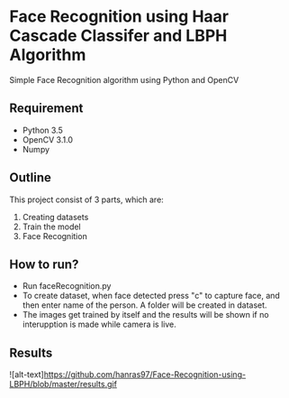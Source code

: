 # Face Recognition using Haar Cascade Classifer and LBPH Algorithm
Simple Face Recognition algorithm using Python and OpenCV

## Requirement
- Python 3.5
- OpenCV 3.1.0
- Numpy

## Outline
This project consist of 3 parts, which are:
1. Creating datasets
2. Train the model 
3. Face Recognition

## How to run?
- Run faceRecognition.py
- To create dataset, when face detected press "c" to capture face, and then enter name of the person. A folder will be created in dataset.
- The images get trained by itself and the results will be shown if no interupption is made while camera is live. 

## Results
![alt-text]https://github.com/hanras97/Face-Recognition-using-LBPH/blob/master/results.gif

